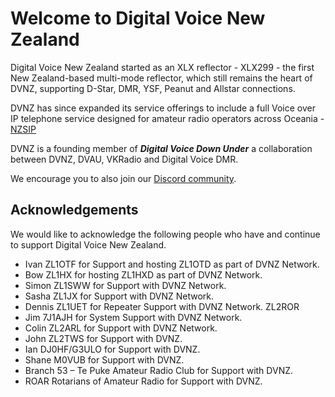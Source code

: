 
# Welcome to Digital Voice New Zealand

Digital Voice New Zealand started as an XLX reflector - XLX299 - the first New Zealand-based multi-mode reflector, which still remains the heart of DVNZ, supporting D-Star, DMR, YSF, Peanut and Allstar connections.

DVNZ has since expanded its service offerings to include a full Voice over IP telephone service designed for amateur radio operators across Oceania - [NZSIP](nzsip/index.md)

DVNZ is a founding member of ***Digital Voice Down Under*** a collaboration between DVNZ, DVAU, VKRadio and Digital Voice DMR.

We encourage you to also join our [Discord community](https://discord.gg/87hz8GYa).


## Acknowledgements

We would like to acknowledge the following people who have and continue to  support Digital Voice New Zealand.

* Ivan ZL1OTF  for Support and hosting ZL1OTD  as part of DVNZ Network.
* Bow ZL1HX for hosting ZL1HXD as part of DVNZ Network.
* Simon ZL1SWW for Support with DVNZ Network.
* Sasha ZL1JX  for Support with DVNZ Network.
* Dennis ZL1UET for Repeater Support with DVNZ Network. ZL2ROR
* Jim 7J1AJH for System Support with DVNZ Network.
* Colin ZL2ARL for Support with DVNZ Network.
* John ZL2TWS for Support with DVNZ.
* Ian DJ0HF/G3ULO for Support with DVNZ.
* Shane M0VUB for Support with DVNZ.
* Branch 53 – Te Puke Amateur Radio Club for Support with DVNZ.
* ROAR Rotarians of Amateur Radio for Support with DVNZ.

